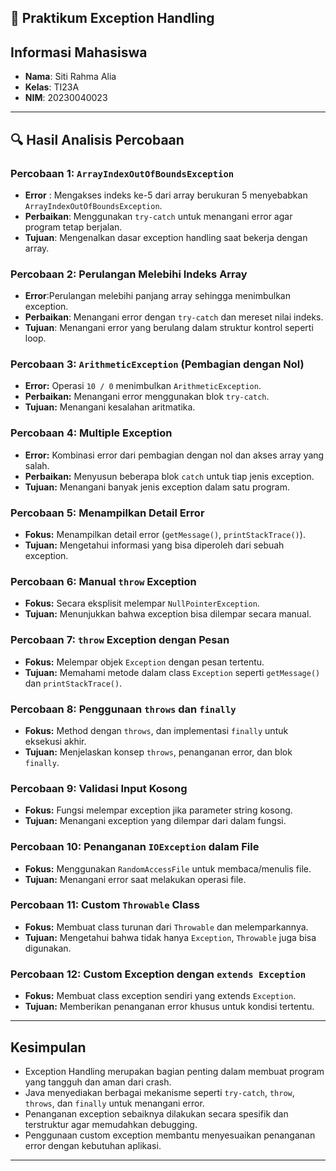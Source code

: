 📖 Praktikum Exception Handling 
---
## Informasi Mahasiswa
- **Nama**: Siti Rahma Alia
- **Kelas**: TI23A  
- **NIM**: 20230040023
---
## 🔍 Hasil Analisis Percobaan

### Percobaan 1: `ArrayIndexOutOfBoundsException`
- **Error** : Mengakses indeks ke-5 dari array berukuran 5 menyebabkan `ArrayIndexOutOfBoundsException`.
- **Perbaikan**: Menggunakan `try-catch` untuk menangani error agar program tetap berjalan.
- **Tujuan**: Mengenalkan dasar exception handling saat bekerja dengan array.

### Percobaan 2: Perulangan Melebihi Indeks Array
- **Error**:Perulangan melebihi panjang array sehingga menimbulkan exception.
- **Perbaikan**: Menangani error dengan `try-catch` dan mereset nilai indeks.
- **Tujuan**: Menangani error yang berulang dalam struktur kontrol seperti loop.

### Percobaan 3: `ArithmeticException` (Pembagian dengan Nol)
- **Error:** Operasi `10 / 0` menimbulkan `ArithmeticException`.
- **Perbaikan:** Menangani error menggunakan blok `try-catch`.
- **Tujuan:** Menangani kesalahan aritmatika.

### Percobaan 4: Multiple Exception
- **Error:** Kombinasi error dari pembagian dengan nol dan akses array yang salah.
- **Perbaikan:** Menyusun beberapa blok `catch` untuk tiap jenis exception.
- **Tujuan:** Menangani banyak jenis exception dalam satu program.

### Percobaan 5: Menampilkan Detail Error
- **Fokus:** Menampilkan detail error (`getMessage()`, `printStackTrace()`).
- **Tujuan:** Mengetahui informasi yang bisa diperoleh dari sebuah exception.

### Percobaan 6: Manual `throw` Exception
- **Fokus:** Secara eksplisit melempar `NullPointerException`.
- **Tujuan:** Menunjukkan bahwa exception bisa dilempar secara manual.

### Percobaan 7: `throw` Exception dengan Pesan
- **Fokus:** Melempar objek `Exception` dengan pesan tertentu.
- **Tujuan:** Memahami metode dalam class `Exception` seperti `getMessage()` dan `printStackTrace()`.

### Percobaan 8: Penggunaan `throws` dan `finally`
- **Fokus:** Method dengan `throws`, dan implementasi `finally` untuk eksekusi akhir.
- **Tujuan:** Menjelaskan konsep `throws`, penanganan error, dan blok `finally`.

### Percobaan 9: Validasi Input Kosong
- **Fokus:** Fungsi melempar exception jika parameter string kosong.
- **Tujuan:** Menangani exception yang dilempar dari dalam fungsi.

### Percobaan 10: Penanganan `IOException` dalam File
- **Fokus:** Menggunakan `RandomAccessFile` untuk membaca/menulis file.
- **Tujuan:** Menangani error saat melakukan operasi file.

### Percobaan 11: Custom `Throwable` Class
- **Fokus:** Membuat class turunan dari `Throwable` dan melemparkannya.
- **Tujuan:** Mengetahui bahwa tidak hanya `Exception`, `Throwable` juga bisa digunakan.

### Percobaan 12: Custom Exception dengan `extends Exception`
- **Fokus:** Membuat class exception sendiri yang extends `Exception`.
- **Tujuan:** Memberikan penanganan error khusus untuk kondisi tertentu.

---

## Kesimpulan

- Exception Handling merupakan bagian penting dalam membuat program yang tangguh dan aman dari crash.
- Java menyediakan berbagai mekanisme seperti `try-catch`, `throw`, `throws`, dan `finally` untuk menangani error.
- Penanganan exception sebaiknya dilakukan secara spesifik dan terstruktur agar memudahkan debugging.
- Penggunaan custom exception membantu menyesuaikan penanganan error dengan kebutuhan aplikasi.

---
